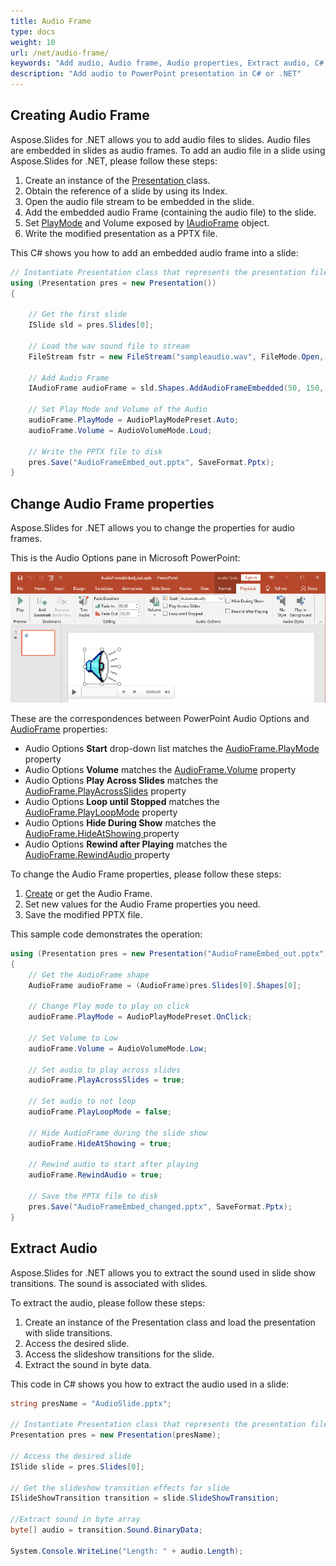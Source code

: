```yaml
---
title: Audio Frame
type: docs
weight: 10
url: /net/audio-frame/
keywords: "Add audio, Audio frame, Audio properties, Extract audio, C#, Csharp, Aspose.Slides for .NET"
description: "Add audio to PowerPoint presentation in C# or .NET"
---
```


## **Creating Audio Frame**
Aspose.Slides for .NET allows you to add audio files to slides. Audio files are embedded in slides as audio frames. 
To add an audio file in a slide using Aspose.Slides for .NET, please follow these steps:

1. Create an instance of the [Presentation ](https://apireference.aspose.com/net/slides/aspose.slides/presentation)class.
2. Obtain the reference of a slide by using its Index.
3. Open the audio file stream to be embedded in the slide.
4. Add the embedded audio Frame (containing the audio file) to the slide.
5. Set [PlayMode](https://apireference.aspose.com/net/slides/aspose.slides/audioplaymodepreset) and Volume exposed by [IAudioFrame](https://apireference.aspose.com/net/slides/aspose.slides/audioframe) object.
6. Write the modified presentation as a PPTX file.

This C# shows you how to add an embedded audio frame into a slide:

```c#
// Instantiate Presentation class that represents the presentation file
using (Presentation pres = new Presentation())
{

    // Get the first slide
    ISlide sld = pres.Slides[0];

    // Load the wav sound file to stream
    FileStream fstr = new FileStream("sampleaudio.wav", FileMode.Open, FileAccess.Read);

    // Add Audio Frame
    IAudioFrame audioFrame = sld.Shapes.AddAudioFrameEmbedded(50, 150, 100, 100, fstr);

    // Set Play Mode and Volume of the Audio
    audioFrame.PlayMode = AudioPlayModePreset.Auto;
    audioFrame.Volume = AudioVolumeMode.Loud;

    // Write the PPTX file to disk
    pres.Save("AudioFrameEmbed_out.pptx", SaveFormat.Pptx);
}
```

## **Change Audio Frame properties**
Aspose.Slides for .NET allows you to change the properties for audio frames. 

This is the Audio Options pane in Microsoft PowerPoint:

![example1_image](audio_frame_0.png)

These are the correspondences between PowerPoint Audio Options and [AudioFrame](https://apireference.aspose.com/net/slides/aspose.slides/audioframe) properties:
- Audio Options **Start** drop-down list matches the [AudioFrame.PlayMode](https://apireference.aspose.com/slides/net/aspose.slides/audioframe/properties/playmode) property 
- Audio Options **Volume** matches the [AudioFrame.Volume](https://apireference.aspose.com/slides/net/aspose.slides/audioframe/properties/volume)  property 
- Audio Options **Play Across Slides** matches the [AudioFrame.PlayAcrossSlides](https://apireference.aspose.com/slides/net/aspose.slides/audioframe/properties/playacrossslides)  property 
- Audio Options **Loop until Stopped** matches the [AudioFrame.PlayLoopMode](https://apireference.aspose.com/slides/net/aspose.slides/audioframe/properties/playloopmode)  property 
- Audio Options **Hide During Show** matches the  [AudioFrame.HideAtShowing ](https://apireference.aspose.com/slides/net/aspose.slides/audioframe/properties/hideatshowing)  property 
- Audio Options **Rewind after Playing** matches the [AudioFrame.RewindAudio ](https://apireference.aspose.com/slides/net/aspose.slides/audioframe/properties/rewindaudio) property 

To change the Audio Frame properties, please follow these steps:

1. [Сreate](#create-audio-frame) or get the Audio Frame.
2. Set new values for the Audio Frame properties you need. 
3. Save the modified PPTX file.

This sample code demonstrates the operation:

``` csharp 
using (Presentation pres = new Presentation("AudioFrameEmbed_out.pptx"))
{
    // Get the AudioFrame shape
    AudioFrame audioFrame = (AudioFrame)pres.Slides[0].Shapes[0];

    // Change Play mode to play on click
    audioFrame.PlayMode = AudioPlayModePreset.OnClick;

    // Set Volume to Low
    audioFrame.Volume = AudioVolumeMode.Low;

    // Set audio to play across slides
    audioFrame.PlayAcrossSlides = true;

    // Set audio to not loop
    audioFrame.PlayLoopMode = false;

    // Hide AudioFrame during the slide show
    audioFrame.HideAtShowing = true;

    // Rewind audio to start after playing
    audioFrame.RewindAudio = true;

    // Save the PPTX file to disk
    pres.Save("AudioFrameEmbed_changed.pptx", SaveFormat.Pptx);
}
```

## **Extract Audio**
Aspose.Slides for .NET allows you to extract the sound used in slide show transitions. The sound is associated with slides.

To extract the audio, please follow these steps:

1. Create an instance of the Presentation class and load the presentation with slide transitions.
2. Access the desired slide.
3. Access the slideshow transitions for the slide.
4. Extract the sound in byte data.

This code in C# shows you how to extract the audio used in a slide:

```c#
string presName = "AudioSlide.pptx";

// Instantiate Presentation class that represents the presentation file
Presentation pres = new Presentation(presName);

// Access the desired slide
ISlide slide = pres.Slides[0];

// Get the slideshow transition effects for slide
ISlideShowTransition transition = slide.SlideShowTransition;

//Extract sound in byte array
byte[] audio = transition.Sound.BinaryData;

System.Console.WriteLine("Length: " + audio.Length);
```

